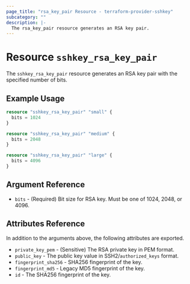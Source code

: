 ```yaml
---
page_title: "rsa_key_pair Resource - terraform-provider-sshkey"
subcategory: ""
description: |-
  The rsa_key_pair resource generates an RSA key pair.
---
```


# Resource `sshkey_rsa_key_pair`

The `sshkey_rsa_key_pair` resource generates an RSA key pair with the specified
number of bits.

## Example Usage

```terraform
resource "sshkey_rsa_key_pair" "small" {
  bits = 1024
}

resource "sshkey_rsa_key_pair" "medium" {
  bits = 2048
}

resource "sshkey_rsa_key_pair" "large" {
  bits = 4096
}
```

## Argument Reference

- `bits` - (Required) Bit size for RSA key. Must be one of 1024, 2048, or 4096.

## Attributes Reference

In addition to the arguments above, the following attributes are exported.

- `private_key_pem` - (Sensitive) The RSA private key in PEM format.
- `public_key` - The public key value in SSH2/`authorized_keys` format.
- `fingerprint_sha256` - SHA256 fingerprint of the key.
- `fingerprint_md5` - Legacy MD5 fingerprint of the key.
- `id` - The SHA256 fingerprint of the key.
